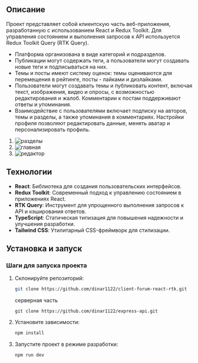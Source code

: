 ## Описание

Проект представляет собой клиентскую часть веб-приложения, разработанную с использованием React и Redux Toolkit.
Для управления состоянием и выполнения запросов к API используется Redux Toolkit Query (RTK Query).

- Платформа организована в виде категорий и подразделов. 
- Публикации могут содержать теги, а пользователи могут создавать новые теги и подписываться на них. 
- Темы и посты имеют систему оценок: темы оцениваются для перемещения в рейтинге, посты - лайками и дизлайками. 
- Пользователи могут создавать темы и публиковать контент, включая текст, изображения, видео и опросы, с возможностью редактирования и жалоб. Комментарии к постам поддерживают ответы и упоминания. 
- Взаимодействие с пользователями включает подписку на авторов, темы и разделы, а также упоминания в комментариях. Настройки профиля позволяют редактировать данные, менять аватар и персонализировать профиль.

1. ![разделы](https://i.ibb.co/Xy68dwd/Screenshot-1.png)
2. ![главная](https://i.ibb.co/T0b82w0/Screenshot-2.png)
3. ![редактор](https://i.ibb.co/TTQP8Dq/Screenshot-3.png)

## Технологии

- **React**: Библиотека для создания пользовательских интерфейсов.
- **Redux Toolkit**: Современный подход к управлению состоянием в приложениях React.
- **RTK Query**: Инструмент для упрощенного выполнения запросов к API и кэширования ответов.
- **TypeScript**: Статическая типизация для повышения надежности и улучшения разработки.
- **Tailwind CSS**: Утилитарный CSS-фреймворк для стилизации.

## Установка и запуск

### Шаги для запуска проекта

1. Склонируйте репозиторий:

   ```bash
   git clone https://github.com/dinar1122/client-forum-react-rtk.git
   ```

   серверная часть

   ```
   git clone https://github.com/dinar1122/express-api.git
   ```

2. Установите зависимости:

   ```bash
   npm install
   ```

3. Запустите проект в режиме разработки:

   ```bash
   npm run dev
   ```
